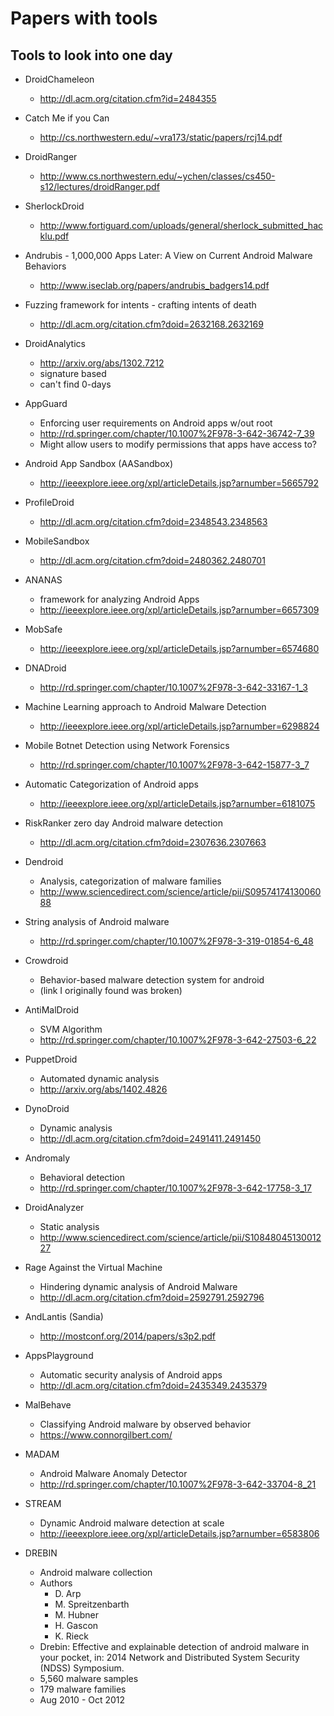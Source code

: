 # Papers with tools

## Tools to look into one day
- DroidChameleon
  - http://dl.acm.org/citation.cfm?id=2484355
- Catch Me if you Can
  - http://cs.northwestern.edu/~vra173/static/papers/rcj14.pdf
- DroidRanger
  - http://www.cs.northwestern.edu/~ychen/classes/cs450-s12/lectures/droidRanger.pdf
- SherlockDroid
  - http://www.fortiguard.com/uploads/general/sherlock_submitted_hacklu.pdf
- Andrubis - 1,000,000 Apps Later: A View on Current Android Malware Behaviors
  - http://www.iseclab.org/papers/andrubis_badgers14.pdf
- Fuzzing framework for intents - crafting intents of death
  - http://dl.acm.org/citation.cfm?doid=2632168.2632169
- DroidAnalytics
  - http://arxiv.org/abs/1302.7212
  - signature based
  - can't find 0-days
- AppGuard
  - Enforcing user requirements on Android apps w/out root
  - http://rd.springer.com/chapter/10.1007%2F978-3-642-36742-7_39
  - Might allow users to modify permissions that apps have access to?
- Android App Sandbox (AASandbox)
  - http://ieeexplore.ieee.org/xpl/articleDetails.jsp?arnumber=5665792
- ProfileDroid
  - http://dl.acm.org/citation.cfm?doid=2348543.2348563
- MobileSandbox
  - http://dl.acm.org/citation.cfm?doid=2480362.2480701
- ANANAS
  - framework for analyzing Android Apps
  - http://ieeexplore.ieee.org/xpl/articleDetails.jsp?arnumber=6657309
- MobSafe
  - http://ieeexplore.ieee.org/xpl/articleDetails.jsp?arnumber=6574680
- DNADroid
  - http://rd.springer.com/chapter/10.1007%2F978-3-642-33167-1_3
- Machine Learning approach to Android Malware Detection
  - http://ieeexplore.ieee.org/xpl/articleDetails.jsp?arnumber=6298824
- Mobile Botnet Detection using Network Forensics
  - http://rd.springer.com/chapter/10.1007%2F978-3-642-15877-3_7
- Automatic Categorization of Android apps
  - http://ieeexplore.ieee.org/xpl/articleDetails.jsp?arnumber=6181075
- RiskRanker zero day Android malware detection
  - http://dl.acm.org/citation.cfm?doid=2307636.2307663
- Dendroid
  - Analysis, categorization of malware families
  - http://www.sciencedirect.com/science/article/pii/S0957417413006088
- String analysis of Android malware
  - http://rd.springer.com/chapter/10.1007%2F978-3-319-01854-6_48
- Crowdroid
  - Behavior-based malware detection system for android
  - (link I originally found was broken)
- AntiMalDroid
  - SVM Algorithm
  - http://rd.springer.com/chapter/10.1007%2F978-3-642-27503-6_22
- PuppetDroid
  - Automated dynamic analysis
  - http://arxiv.org/abs/1402.4826
- DynoDroid
  - Dynamic analysis
  - http://dl.acm.org/citation.cfm?doid=2491411.2491450
- Andromaly
  - Behavioral detection
  - http://rd.springer.com/chapter/10.1007%2F978-3-642-17758-3_17
- DroidAnalyzer
  - Static analysis
  - http://www.sciencedirect.com/science/article/pii/S1084804513001227
- Rage Against the Virtual Machine
  - Hindering dynamic analysis of Android Malware
  - http://dl.acm.org/citation.cfm?doid=2592791.2592796
- AndLantis (Sandia)
  - http://mostconf.org/2014/papers/s3p2.pdf
- AppsPlayground
  - Automatic security analysis of Android apps
  - http://dl.acm.org/citation.cfm?doid=2435349.2435379
- MalBehave
  - Classifying Android malware by observed behavior
  - https://www.connorgilbert.com/
- MADAM
  - Android Malware Anomaly Detector
  - http://rd.springer.com/chapter/10.1007%2F978-3-642-33704-8_21
- STREAM
  - Dynamic Android malware detection at scale
  - http://ieeexplore.ieee.org/xpl/articleDetails.jsp?arnumber=6583806

- DREBIN
  - Android malware collection
  - Authors
    - D. Arp
    - M. Spreitzenbarth
    - M. Hubner
    - H. Gascon
    - K. Rieck
  - Drebin: Effective and explainable detection of android malware in your pocket, in: 2014 Network and Distributed System Security (NDSS) Symposium.
  - 5,560 malware samples
  - 179 malware families
  - Aug 2010 - Oct 2012
